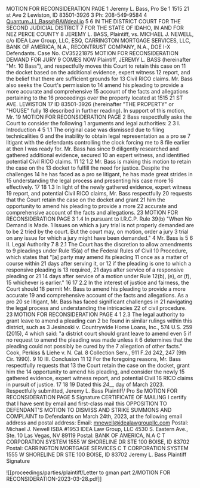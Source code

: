 MOTION FOR RECONSIDERATION PAGE 1 Jeremy L. Bass, Pro Se 1 1515 21 st Ave 2 Lewiston, ID 83501-3926 3 Ph: 208-549-9584 4 Quantum.J.L.Bass@RAWdeal.io 5 6 IN THE DISTRICT COURT FOR THE SECOND JUDICIAL DISTRICT 7 FOR THE STATE OF IDAHO, IN AND FOR NEZ PERCE COUNTY 8 JEREMY L. BASS, Plaintiff, vs. MICHAEL J. NEWELL, c/o IDEA Law Group, LLC, ESQ, CARRINGTON MORTGAGE SERVICES, LLC, BANK OF AMERICA, N.A., RECONTRUST COMPANY, N.A., DOE I-X Defendants. Case No. CV35221875 MOTION FOR RECONSIDERATION DEMAND FOR JURY 9 COMES NOW Plaintiff, JEREMY L. BASS (hereinafter "Mr. 10 Bass"), and respectfully moves this Court to retain this case on 11 the docket based on the additional evidence, expert witness 12 report, and the belief that there are sufficient grounds for 13 Civil RICO claims. Mr. Bass also seeks the Court's permission to 14 amend his pleading to provide a more accurate and comprehensive 15 account of the facts and allegations pertaining to the 16 proceedings over the property located at 1515 21 ST AVE. LEWISTON 17 ID 83501-3926 (hereinafter "THE PROPERTY" or "HOUSE" fully 18 described in further reading). In support of this motion, Mr. 19 MOTION FOR RECONSIDERATION PAGE 2 Bass respectfully asks the Court to consider the following 1 arguments and legal authorities: 2 3 I. Introduction 4 5 1.1 The original case was dismissed due to filing technicalities 6 and the inability to obtain legal representation as a pro se 7 litigant with the defendants controlling the clock forcing me to 8 file earlier at then I was ready for. Mr. Bass has since 9 diligently researched and gathered additional evidence, secured 10 an expert witness, and identified potential Civil RICO claims. 11 12 1.2 Mr. Bass is making this motion to retain the case on the 13 docket to fulfill the need for justice. Despite the challenges 14 he has faced as a pro se litigant, he has made great strides in 15 understanding the legal process and presenting his case more 16 effectively. 17 18 1.3 In light of the newly gathered evidence, expert witness 19 report, and potential Civil RICO claims, Mr. Bass respectfully 20 requests that the Court retain the case on the docket and grant 21 him the opportunity to amend his pleading to provide a more 22 accurate and comprehensive account of the facts and allegations. 23 MOTION FOR RECONSIDERATION PAGE 3 1.4 In pursuant to I.R.C.P. Rule 39(b) "When No Demand is Made. 1 Issues on which a jury trial is not properly demanded are to be 2 tried by the court. But the court may, on motion, order a jury 3 trial on any issue for which a jury might have been demanded." 4 Mr. Bass is 5 6 II. Legal Authority 7 8 2.1 The Court has the discretion to allow amendments to 9 pleadings under Rule 15(a) of the Federal Rules of Civil 10 Procedure, which states that "[a] party may amend its pleading 11 once as a matter of course within 21 days after serving it, or 12 if the pleading is one to which a responsive pleading is 13 required, 21 days after service of a responsive pleading or 21 14 days after service of a motion under Rule 12(b), (e), or (f), 15 whichever is earlier." 16 17 2.2 In the interest of justice and fairness, the Court should 18 permit Mr. Bass to amend his pleading to provide a more accurate 19 and comprehensive account of the facts and allegations. As a pro 20 se litigant, Mr. Bass has faced significant challenges in 21 navigating the legal process and understanding the intricacies 22 of civil procedure. 23 MOTION FOR RECONSIDERATION PAGE 4 1 2.3 The legal authority to grant leave to amend a pleading can 2 be found in similar rulings within this district, such as 3 Jesinoski v. Countrywide Home Loans, Inc., 574 U.S. 259 (2015), 4 which said: "a district court should grant leave to amend even 5 if no request to amend the pleading was made unless it 6 determines that the pleading could not possibly be cured by the 7 allegation of other facts." Cook, Perkiss & Liehe v. N. Cal. 8 Collection Serv., 911 F.2d 242, 247 (9th Cir. 1990). 9 10 III. Conclusion 11 12 For the foregoing reasons, Mr. Bass respectfully requests that 13 the Court retain the case on the docket, grant him the 14 opportunity to amend his pleading, and consider the newly 15 gathered evidence, expert witness report, and potential Civil 16 RICO claims in pursuit of justice. 17 18 19 Dated this _24___ day of March 2023. Respectfully submitted, Jeremy L. Bass Plaintiff/ Pro Se MOTION FOR RECONSIDERATION PAGE 5 Signature CERTIFICATE OF MAILING I certify that I have sent by email and first-class mail this OPPOSITION TO DEFENDANT'S MOTION TO DISMISS AND STRIKE SUMMONS AND COMPLAINT to Defendants on March 24th, 2023, at the following email address and postal address: Email: mnewell@idealawgroupllc.com Postal: Michael J. Newell ISBA #1953 IDEA Law Group, LLC 4530 S. Eastern Ave., Ste. 10 Las Vegas, NV 89119 Postal: BANK OF AMERICA, N.A C T CORPORATION SYSTEM 1555 W SHORELINE DR STE 100 BOISE, ID 83702 Postal: CARRINGTON MORTGAGE SERVICES C T CORPORATION SYSTEM 1555 W SHORELINE DR STE 100 BOISE, ID 83702 Jeremy L. Bass Plaintiff Signature

![[proceedings/parties/plaintiff/Letter to gman part 2/MOTION FOR RECONSIDERATION-2023-03-28.pdf]]
